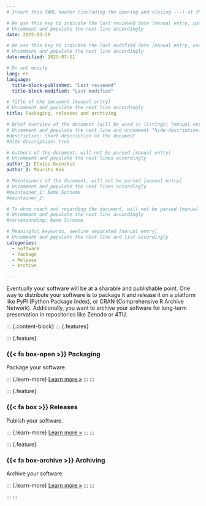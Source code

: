 ```yaml
---
# Insert this YAML header (including the opening and closing ---) at the beginning of the document and fill it out accordingly

# We use this key to indicate the last reviewed date [manual entry, use YYYY-MM-DD]
# Uncomment and populate the next line accordingly
date: 2025-03-20

# We use this key to indicate the last modified date [manual entry, use YYYY-MM-DD]
# Uncomment and populate the next line accordingly
date-modified: 2025-07-11

# Do not modify
lang: en
language: 
  title-block-published: "Last reviewed"
  title-block-modified: "Last modified"

# Title of the document [manual entry]
# Uncomment and populate the next line accordingly
title: Packaging, releases and archiving

# Brief overview of the document (will be used in listings) [manual entry]
# Uncomment and populate the next line and uncomment "hide-description: true".
#description: Short description of the document
#hide-description: true

# Authors of the document, will not be parsed [manual entry]
# Uncomment and populate the next lines accordingly
author_1: Elviss Dvinskis
author_2: Maurits Kok

# Maintainers of the document, will not be parsed [manual entry]
# Uncomment and populate the next lines accordingly
#maintainer_1: Name Surname
#maintainer_2:

# To whom reach out regarding the document, will not be parsed [manual entry]
# Uncomment and populate the next line accordingly
#corresponding: Name Surname

# Meaningful keywords, newline separated [manual entry]
# Uncomment and populate the next line and list accordingly
categories:
  - Software
  - Package
  - Release
  - Archive

---
```


Eventually your software will be at a sharable and publishable point. One way to distribute your software is to package it and release it on a platform like PyPI (Python Package Index), or CRAN (Comprehensive R Archive Network). Additionally, you want to archive your software for long-term preservation in repositories like Zenodo or 4TU.

::: {.content-block}
::: {.features}

::: {.feature}
### {{< fa box-open >}} Packaging
Package your software.

::: {.learn-more}
[Learn more »](./packaging/packaging.md)
:::
:::

::: {.feature}
### {{< fa box >}} Releases
Publish your software.

::: {.learn-more}
[Learn more »](./releases/releases.md)
:::
:::

::: {.feature}
### {{< fa box-archive >}} Archiving
Archive your software.

::: {.learn-more}
[Learn more »](./archiving.md)
:::
:::

:::
:::